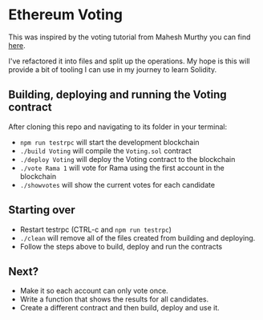 # Ethereum Voting

This was inspired by the voting tutorial from Mahesh Murthy you can find [here](https://medium.com/@mvmurthy/full-stack-hello-world-voting-ethereum-dapp-tutorial-part-1-40d2d0d807c2).

I've refactored it into files and split up the operations. My hope is this will provide a bit of tooling I can use in my journey to learn Solidity.


## Building, deploying and running the Voting contract

After cloning this repo and navigating to its folder in your terminal:

* `npm run testrpc` will start the development blockchain
* `./build Voting` will compile the `Voting.sol` contract
* `./deploy Voting` will deploy the Voting contract to the blockchain
* `./vote Rama 1` will vote for Rama using the first account in the blockchain
* `./showvotes` will show the current votes for each candidate


## Starting over

* Restart testrpc (CTRL-c and `npm run testrpc`)
* `./clean` will remove all of the files created from building and deploying.
* Follow the steps above to build, deploy and run the contracts


## Next?

* Make it so each account can only vote once.
* Write a function that shows the results for all candidates.
* Create a different contract and then build, deploy and use it.


